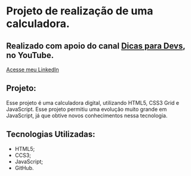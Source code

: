 # Projeto de realização de uma calculadora.
## Realizado com apoio do canal [Dicas para Devs](https://www.youtube.com/c/dicasparadevs), no YouTube.

[Acesse meu LinkedIn](https://www.linkedin.com/in/guilherme-cambi-magarotti-16177522b/)

## Projeto:

Esse projeto é uma calculadora digital, utilizando HTML5, CSS3 Grid e JavaScript. Esse projeto permitiu uma evolução muito grande em JavaScript, já que obtive novos conhecimentos nessa tecnologia.

## Tecnologias Utilizadas: 


- HTML5; 
- CCS3; 
- JavaScript;
- GitHub.

